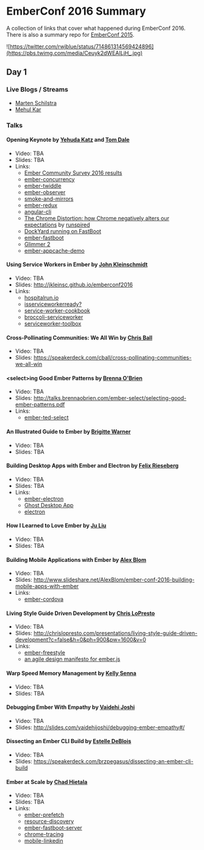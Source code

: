 # EmberConf 2016 Summary

A collection of links that cover what happened during EmberConf 2016. There is also a summary repo for [EmberConf 2015](https://github.com/poteto/emberconf-2015).

![https://twitter.com/rwjblue/status/714861314569424896](https://pbs.twimg.com/media/Ceuyk2dWEAILjH_.jpg)

## Day 1

### Live Blogs / Streams

- [Marten Schilstra](https://usecanvas.com/dockyard/emberconf-2016/288vBvk9XoyPi2yoEl2GHn)
- [Mehul Kar](https://www.periscope.tv/mehulkar/1vOxwQBOXXNGB)

### Talks

#### Opening Keynote by [Yehuda Katz](https://twitter.com/wycats) and [Tom Dale](https://twitter.com/tomdale)

- Video: TBA
- Slides: TBA
- Links:
    + [Ember Community Survey 2016 results](http://emberjs.com/ember-community-survey-2016/)
    + [ember-concurrency](https://github.com/machty/ember-concurrency)
    + [ember-twiddle](https://ember-twiddle.com/)
    + [ember-observer](https://emberobserver.com/)
    + [smoke-and-mirrors](https://github.com/runspired/smoke-and-mirrors)
    + [ember-redux](https://github.com/toranb/ember-redux)
    + [angular-cli](https://ngcli.github.io/)
    + [The Chrome Distortion: how Chrome negatively alters our expectations](https://blog.runspired.com/2016/03/25/the-chrome-distortion-chrome-alters-our-expectations-in-highly-negative-ways/) by [runspired](https://www.twitter.com/runspired)
    + [DockYard running on FastBoot](https://dockyard.com)
    + [ember-fastboot](http://www.ember-fastboot.com/)
    + [Glimmer 2](https://github.com/tildeio/glimmer)
    + [ember-appcache-demo](https://ebryn.github.io/ember-appcache-demo/)

#### Using Service Workers in Ember by [John Kleinschmidt](https://twitter.com/jkleinsc)

- Video: TBA
- Slides: http://jkleinsc.github.io/emberconf2016
- Links:
    + [hospitalrun.io](http://hospitalrun.io/)
    + [isserviceworkerready?](https://jakearchibald.github.io/isserviceworkerready/)
    + [service-worker-cookbook](https://serviceworke.rs/)
    + [broccoli-serviceworker](https://github.com/jkleinsc/broccoli-serviceworker)
    + [serviceworker-toolbox](https://github.com/GoogleChrome/sw-toolbox)

#### Cross-Pollinating Communities: We All Win by [Chris Ball](https://twitter.com/cball_)

- Video: TBA
- Slides: https://speakerdeck.com/cball/cross-pollinating-communities-we-all-win

#### \<select\>ing Good Ember Patterns by [Brenna O'Brien](https://twitter.com/brnnbrn)

- Video: TBA
- Slides: http://talks.brennaobrien.com/ember-select/selecting-good-ember-patterns.pdf
- Links:
    + [ember-ted-select](https://github.com/tedconf/ember-ted-select)

#### An Illustrated Guide to Ember by [Brigitte Warner](https://twitter.com/@BrigitteWarner)

- Video: TBA
- Slides: TBA

#### Building Desktop Apps with Ember and Electron by [Felix Rieseberg](https://twitter.com/felixrieseberg)

- Video: TBA
- Slides: TBA
- Links:
    + [ember-electron](https://github.com/felixrieseberg/ember-electron)
    + [Ghost Desktop App](https://github.com/TryGhost/Ghost-Desktop)
    + [electron](http://electron.atom.io/)

#### How I Learned to Love Ember by [Ju Liu](https://twitter.com/@arkh4m)

- Video: TBA
- Slides: TBA

#### Building Mobile Applications with Ember by [Alex Blom](https://twitter.com/@alexblom)

- Video: TBA
- Slides: http://www.slideshare.net/AlexBlom/ember-conf-2016-building-mobile-apps-with-ember
- Links:
    + [ember-cordova](https://github.com/isleofcode/ember-cordova)

#### Living Style Guide Driven Development by [Chris LoPresto](https://twitter.com/chrislopresto)

- Video: TBA
- Slides: http://chrislopresto.com/presentations/living-style-guide-driven-development?c=false&h=0&ph=900&pw=1600&v=0
- Links:
    + [ember-freestyle](https://github.com/chrislopresto/ember-freestyle)
    + [an agile design manifesto for ember.js](https://medium.com/ember-js-framework/an-agile-design-manifesto-for-emberjs-faae08ce7869#.6294bg8jo)

#### Warp Speed Memory Management by [Kelly Senna](https://twitter.com/@simplysenna)

- Video: TBA
- Slides: TBA

#### Debugging Ember With Empathy by [Vaidehi Joshi](https://twitter.com/@vaidehijoshi)

- Video: TBA
- Slides: http://slides.com/vaidehijoshi/debugging-ember-empathy#/

#### Dissecting an Ember CLI Build by [Estelle DeBlois](https://twitter.com/@edeblois)

- Video: TBA
- Slides: https://speakerdeck.com/brzpegasus/dissecting-an-ember-cli-build

#### Ember at Scale by [Chad Hietala](https://twitter.com/@chadhietala)

- Video: TBA
- Slides: TBA
- Links: 
    + [ember-prefetch](https://github.com/nickiaconis/ember-prefetch)
    + [resource-discovery](https://github.com/chadhietala/ember-fastboot-server/tree/resource-discovery)
    + [ember-fastboot-server](https://github.com/ember-fastboot/ember-fastboot-server)
    + [chrome-tracing](https://www.npmjs.com/package/chrome-tracing)
    + [mobile-linkedin](https://www.linkedin.com/m/)
